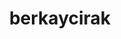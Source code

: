 ---
title: berkaycirak
github: https://github.com/berkaycirak
mode: dark
transition: 1s
score: 53.1
archetype:
- Minimalistic
---